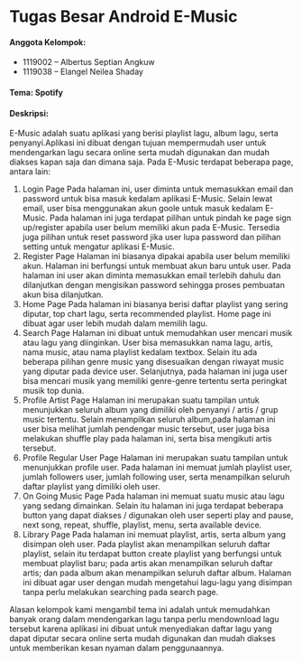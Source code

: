 # Tugas Besar Android E-Music

#### Anggota Kelompok:
* 1119002 – Albertus Septian Angkuw
* 1119038 – Elangel Neilea Shaday

#### Tema: Spotify
#### Deskripsi:
E-Music adalah suatu aplikasi yang berisi playlist lagu, album lagu, serta penyanyi.Aplikasi ini dibuat dengan tujuan mempermudah user untuk mendengarkan lagu secara online serta mudah digunakan dan mudah diakses kapan saja dan dimana saja. Pada E-Music terdapat beberapa page, antara lain:
1. Login Page
Pada halaman ini, user diminta untuk memasukkan email dan password untuk bisa masuk kedalam aplikasi E-Music. Selain lewat email, user bisa menggunakan akun goole
untuk masuk kedalam E-Music. Pada halaman ini juga terdapat pilihan untuk pindah ke page sign up/register apabila user belum memiliki akun pada E-Music. Tersedia juga
pilihan untuk reset password jika user lupa password dan pilihan setting untuk mengatur aplikasi E-Music.
2. Register Page
Halaman ini biasanya dipakai apabila user belum memiliki akun. Halaman ini berfungsi untuk membuat akun baru untuk user. Pada halaman ini user akan diminta
memasukkan email terlebih dahulu dan dilanjutkan dengan mengisikan password sehingga proses pembuatan akun bisa dilanjutkan.
3. Home Page
Pada halaman ini biasanya berisi daftar playlist yang sering diputar, top chart lagu, serta recommended playlist. Home page ini dibuat agar user lebih mudah dalam memilih
lagu.
4. Search Page
Halaman ini dibuat untuk memudahkan user mencari musik atau lagu yang diinginkan. User bisa memasukkan nama lagu, artis, nama music, atau nama playlist kedalam textbox. Selain itu ada beberapa pilihan genre music yang disesuaikan dengan riwayat music yang diputar pada device user. Selanjutnya, pada halaman ini juga user bisa mencari musik yang memiliki genre-genre tertentu serta peringkat musik top dunia.
5. Profile Artist Page
Halaman ini merupakan suatu tampilan untuk menunjukkan seluruh album yang dimiliki oleh penyanyi / artis / grup music tertentu. Selain menampilkan seluruh album,pada halaman ini user bisa melihat jumlah pendengar music tersebut, user juga bisa melakukan shuffle play pada halaman ini, serta bisa mengikuti artis tersebut.
6. Profile Regular User Page
Halaman ini merupakan suatu tampilan untuk menunjukkan profile user. Pada halaman ini memuat jumlah playlist user, jumlah followers user, jumlah following user,
serta menampilkan seluruh daftar playlist yang dimiliki oleh user.
7. On Going Music Page
Pada halaman ini memuat suatu music atau lagu yang sedang dimainkan. Selain itu halaman ini juga terdapat beberapa button yang dapat diakses / digunakan oleh user seperti play and pause, next song, repeat, shuffle, playlist, menu, serta available device.
8. Library Page
Pada halaman ini memuat playlist, artis, serta album yang disimpan oleh user. Pada playlist akan menampilkan seluruh daftar playlist, selain itu terdapat button create
playlist yang berfungsi untuk membuat playlist baru; pada artis akan menampilkan seluruh daftar artis; dan pada album akan menampilkan seluruh daftar album. Halaman
ini dibuat agar user dengan mudah mengetahui lagu-lagu yang disimpan tanpa perlu melakukan searching pada search page. 

Alasan kelompok kami mengambil tema ini adalah untuk memudahkan banyak orang dalam mendengarkan lagu tanpa perlu mendownload lagu tersebut karena aplikasi ini dibuat untuk menyediakan daftar lagu yang dapat diputar secara online serta mudah digunakan dan mudah diakses untuk memberikan kesan nyaman dalam penggunaannya.
